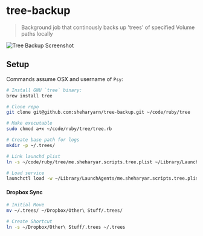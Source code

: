 tree-backup
===========

> Background job that continously backs up 'trees'
> of specified Volume paths locally

![Tree Backup Screenshot][screenshot]


## Setup

Commands assume OSX and username of `Psy`:

```bash
# Install GNU `tree` binary:
brew install tree

# Clone repo
git clone git@github.com:sheharyarn/tree-backup.git ~/code/ruby/tree

# Make executable
sudo chmod a+x ~/code/ruby/tree/tree.rb

# Create base path for logs
mkdir -p ~/.trees/

# Link launchd plist
ln -s ~/code/ruby/tree/me.sheharyar.scripts.tree.plist ~/Library/LaunchAgents/

# Load service
launchctl load -w ~/Library/LaunchAgents/me.sheharyar.scripts.tree.plist
```

#### Dropbox Sync

```bash
# Initial Move
mv ~/.trees/ ~/Dropbox/Other\ Stuff/.trees/

# Create Shortcut
ln -s ~/Dropbox/Other\ Stuff/.trees ~/.trees
```



  [screenshot]: https://i.imgur.com/ZaxZi3R.png

